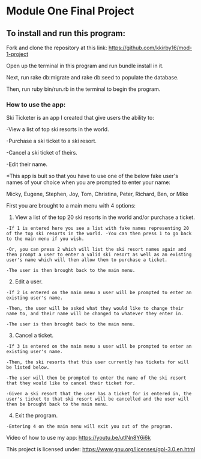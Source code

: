 # Module One Final Project

## To install and run this program:

Fork and clone the repository at this link: https://github.com/kkirby16/mod-1-project

Open up the terminal in this program and run bundle install in it.

Next, run rake db:migrate and rake db:seed to populate the database.

Then, run ruby bin/run.rb in the terminal to begin the program.

### How to use the app:

Ski Ticketer is an app I created that give users the ability to: 

-View a list of top ski resorts in the world.

-Purchase a ski ticket to a ski resort.

-Cancel a ski ticket of theirs. 

-Edit their name.

*This app is buit so that you have to use one of the below fake user's names of your choice when you are prompted to enter your name:

Micky, Eugene, Stephen, Joy, Tom, Christina, Peter, Richard, Ben, or Mike

First you are brought to a main menu with 4 options: 

  1. View a list of the top 20 ski resorts in the world and/or purchase a ticket. 
  
    -If 1 is entered here you see a list with fake names representing 20 of the top ski resorts in the world. -You can then press 1 to go back to the main menu if you wish. 
    
    -Or, you can press 2 which will list the ski resort names again and then prompt a user to enter a valid ski resort as well as an existing user's name which will then allow them to purchase a ticket. 
    
    -The user is then brought back to the main menu.

  2. Edit a user. 
  
    -If 2 is entered on the main menu a user will be prompted to enter an existing user's name. 
    
    -Then, the user will be asked what they would like to change their name to, and their name will be changed to whatever they enter in.
    
    -The user is then brought back to the main menu.

  3. Cancel a ticket.
  
    -If 3 is entered on the main menu a user will be prompted to enter an existing user's name. 
    
    -Then, the ski resorts that this user currently has tickets for will be listed below. 
    
    -The user will then be prompted to enter the name of the ski resort that they would like to cancel their ticket for.
    
    -Given a ski resort that the user has a ticket for is entered in, the user's ticket to that ski resort will be cancelled and the user will then be brought back to the main menu.

  4. Exit the program. 
  
    -Entering 4 on the main menu will exit you out of the program. 

Video of how to use my app: https://youtu.be/utlNn8Y6i6k

This project is licensed under: https://www.gnu.org/licenses/gpl-3.0.en.html
